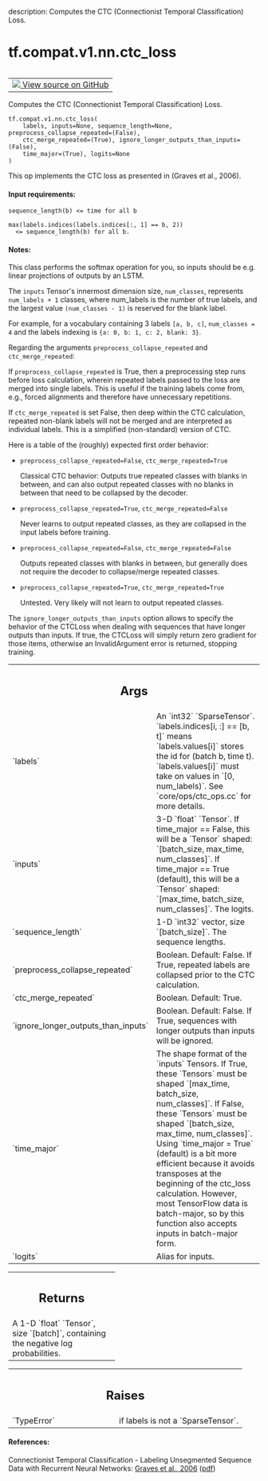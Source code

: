 description: Computes the CTC (Connectionist Temporal Classification) Loss.

<div itemscope itemtype="http://developers.google.com/ReferenceObject">
<meta itemprop="name" content="tf.compat.v1.nn.ctc_loss" />
<meta itemprop="path" content="Stable" />
</div>

# tf.compat.v1.nn.ctc_loss

<!-- Insert buttons and diff -->

<table class="tfo-notebook-buttons tfo-api nocontent" align="left">
<td>
  <a target="_blank" href="https://github.com/tensorflow/tensorflow/blob/r2.3/tensorflow/python/ops/ctc_ops.py#L73-L195">
    <img src="https://www.tensorflow.org/images/GitHub-Mark-32px.png" />
    View source on GitHub
  </a>
</td>
</table>



Computes the CTC (Connectionist Temporal Classification) Loss.

<pre class="devsite-click-to-copy prettyprint lang-py tfo-signature-link">
<code>tf.compat.v1.nn.ctc_loss(
    labels, inputs=None, sequence_length=None, preprocess_collapse_repeated=(False),
    ctc_merge_repeated=(True), ignore_longer_outputs_than_inputs=(False),
    time_major=(True), logits=None
)
</code></pre>



<!-- Placeholder for "Used in" -->

This op implements the CTC loss as presented in (Graves et al., 2006).

#### Input requirements:



```
sequence_length(b) <= time for all b

max(labels.indices(labels.indices[:, 1] == b, 2))
  <= sequence_length(b) for all b.
```

#### Notes:



This class performs the softmax operation for you, so inputs should
be e.g. linear projections of outputs by an LSTM.

The `inputs` Tensor's innermost dimension size, `num_classes`, represents
`num_labels + 1` classes, where num_labels is the number of true labels, and
the largest value `(num_classes - 1)` is reserved for the blank label.

For example, for a vocabulary containing 3 labels `[a, b, c]`,
`num_classes = 4` and the labels indexing is `{a: 0, b: 1, c: 2, blank: 3}`.

Regarding the arguments `preprocess_collapse_repeated` and
`ctc_merge_repeated`:

If `preprocess_collapse_repeated` is True, then a preprocessing step runs
before loss calculation, wherein repeated labels passed to the loss
are merged into single labels.  This is useful if the training labels come
from, e.g., forced alignments and therefore have unnecessary repetitions.

If `ctc_merge_repeated` is set False, then deep within the CTC calculation,
repeated non-blank labels will not be merged and are interpreted
as individual labels.  This is a simplified (non-standard) version of CTC.

Here is a table of the (roughly) expected first order behavior:

* `preprocess_collapse_repeated=False`, `ctc_merge_repeated=True`

  Classical CTC behavior: Outputs true repeated classes with blanks in
  between, and can also output repeated classes with no blanks in
  between that need to be collapsed by the decoder.

* `preprocess_collapse_repeated=True`, `ctc_merge_repeated=False`

  Never learns to output repeated classes, as they are collapsed
  in the input labels before training.

* `preprocess_collapse_repeated=False`, `ctc_merge_repeated=False`

  Outputs repeated classes with blanks in between, but generally does not
  require the decoder to collapse/merge repeated classes.

* `preprocess_collapse_repeated=True`, `ctc_merge_repeated=True`

  Untested.  Very likely will not learn to output repeated classes.

The `ignore_longer_outputs_than_inputs` option allows to specify the behavior
of the CTCLoss when dealing with sequences that have longer outputs than
inputs. If true, the CTCLoss will simply return zero gradient for those
items, otherwise an InvalidArgument error is returned, stopping training.

<!-- Tabular view -->
 <table class="responsive fixed orange">
<colgroup><col width="214px"><col></colgroup>
<tr><th colspan="2"><h2 class="add-link">Args</h2></th></tr>

<tr>
<td>
`labels`
</td>
<td>
An `int32` `SparseTensor`.
`labels.indices[i, :] == [b, t]` means `labels.values[i]` stores the id
for (batch b, time t). `labels.values[i]` must take on values in `[0,
num_labels)`. See `core/ops/ctc_ops.cc` for more details.
</td>
</tr><tr>
<td>
`inputs`
</td>
<td>
3-D `float` `Tensor`.
If time_major == False, this will be a `Tensor` shaped: `[batch_size,
max_time, num_classes]`.
If time_major == True (default), this will be a `Tensor` shaped:
`[max_time, batch_size, num_classes]`. The logits.
</td>
</tr><tr>
<td>
`sequence_length`
</td>
<td>
1-D `int32` vector, size `[batch_size]`. The sequence
lengths.
</td>
</tr><tr>
<td>
`preprocess_collapse_repeated`
</td>
<td>
Boolean.  Default: False. If True, repeated
labels are collapsed prior to the CTC calculation.
</td>
</tr><tr>
<td>
`ctc_merge_repeated`
</td>
<td>
Boolean.  Default: True.
</td>
</tr><tr>
<td>
`ignore_longer_outputs_than_inputs`
</td>
<td>
Boolean. Default: False. If True,
sequences with longer outputs than inputs will be ignored.
</td>
</tr><tr>
<td>
`time_major`
</td>
<td>
The shape format of the `inputs` Tensors. If True, these
`Tensors` must be shaped `[max_time, batch_size, num_classes]`. If False,
these `Tensors` must be shaped `[batch_size, max_time, num_classes]`.
Using `time_major = True` (default) is a bit more efficient because it
avoids transposes at the beginning of the ctc_loss calculation.  However,
most TensorFlow data is batch-major, so by this function also accepts
inputs in batch-major form.
</td>
</tr><tr>
<td>
`logits`
</td>
<td>
Alias for inputs.
</td>
</tr>
</table>



<!-- Tabular view -->
 <table class="responsive fixed orange">
<colgroup><col width="214px"><col></colgroup>
<tr><th colspan="2"><h2 class="add-link">Returns</h2></th></tr>
<tr class="alt">
<td colspan="2">
A 1-D `float` `Tensor`, size `[batch]`, containing the negative log
probabilities.
</td>
</tr>

</table>



<!-- Tabular view -->
 <table class="responsive fixed orange">
<colgroup><col width="214px"><col></colgroup>
<tr><th colspan="2"><h2 class="add-link">Raises</h2></th></tr>

<tr>
<td>
`TypeError`
</td>
<td>
if labels is not a `SparseTensor`.
</td>
</tr>
</table>



#### References:

Connectionist Temporal Classification - Labeling Unsegmented Sequence Data
with Recurrent Neural Networks:
  [Graves et al., 2006](https://dl.acm.org/citation.cfm?id=1143891)
  ([pdf](http://www.cs.toronto.edu/~graves/icml_2006.pdf))
